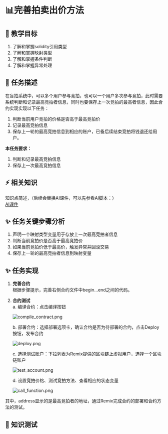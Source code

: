 # 📊完善拍卖出价方法

## **🚧 教学目标**

1. 了解和掌握solidity引用类型
2. 了解和掌握映射类型
3. 了解和掌握条件判断
4. 了解和掌握异常处理

## **💚 任务描述**

在盲拍系统中，可以多个用户参与竞拍，也可以一个用户多次参与竞拍，此时需要系统判断和记录最高竞拍者信息，同时也要保存上一次竞拍的最高者信息，因此合约实现实现以下任务：    
1. 判断当前用户竞拍的价格是否高于最高竞拍价
2. 记录最高竞拍信息
3. 保存上一轮的最高竞拍信息到相应的账户，已备后续结束竞拍将钱退还给用户。

**本任务要求：**

1. 判断和记录最高竞拍信息
2. 保存上一次最高竞拍信息 

## **⚡ 相关知识**
知识点简述，（后续会替换AI课件，可以先参看AI脚本：）  
[AI课件](https://docs.qq.com/sheet/DSmdHWWNoT25LTENl?tab=e6n1tf)  
   

## **✨ 任务关键步骤分析**

1. 声明一个映射类型变量用于存放上一次最高竞拍者信息
2. 判断当前竞拍价是否高于最高竞拍价  
3. 如果当前竞拍价低于最高价，触发异常并回滚交易
4. 保存上一轮的最高竞拍者信息到映射变量  

## **✨ 任务实现**
1. **完善合约**  
    根据步骤提示，完善右侧合约文件中begin...end之间的代码。
3. **合约测试**  
   a. 编译合约：点击编译按钮

   ![compile_contract.png](https://ed3academy.xyz/github/courses/Bid_Master/compile_contract.png)

   b. 部署合约：选择部署选项卡，确认合约是否为待部署的合约，点击Deploy按钮，发布合约

   ![deploy.png](https://ed3academy.xyz/github/courses/Bid_Master/deploy.png)

   c. 选择测试账户：下拉列表为Remix提供的区块链上虚拟用户，选择一个区块链账户

   ![test_account.png](https://ed3academy.xyz/github/courses/Bid_Master/test_account.png)

   d. 设置竞拍价格、测试竞拍方法、查看相应的状态变量

   ![call_function.png](https://ed3academy.xyz/github/courses/Bid_Master/call_function.png)

其中，address显示的是最高竞拍者的地址，通过Remix完成合约的部署和合约方法的测试。

## **🌸 知识测试**  